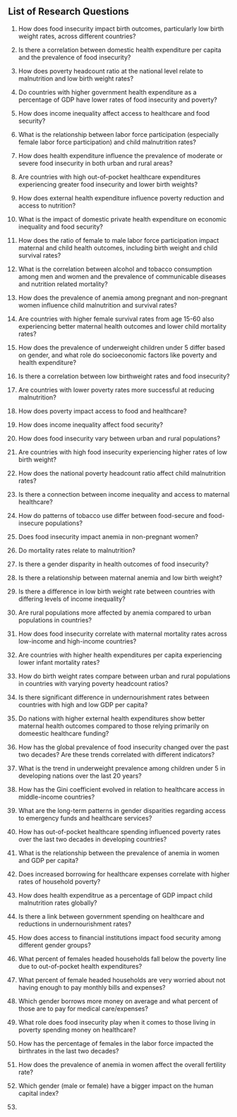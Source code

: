 ## **List of Research Questions**
1. How does food insecurity impact birth outcomes, particularly low birth weight rates, across different countries?

2. Is there a correlation between domestic health expenditure per capita and the prevalence of food insecurity?

3. How does poverty headcount ratio at the national level relate to malnutrition and low birth weight rates?

4. Do countries with higher government health expenditure as a percentage of GDP have lower rates of food insecurity and poverty?

5. How does income inequality affect access to healthcare and food security?

6. What is the relationship between labor force participation (especially female labor force participation) and child malnutrition rates?

7. How does health expenditure influence the prevalence of moderate or severe food insecurity in both urban and rural areas?

8. Are countries with high out-of-pocket healthcare expenditures experiencing greater food insecurity and lower birth weights?

9. How does external health expenditure influence poverty reduction and access to nutrition?

10. What is the impact of domestic private health expenditure on economic inequality and food security?

11. How does the ratio of female to male labor force participation impact maternal and child health outcomes, including birth weight and child survival rates?

12. What is the correlation between alcohol and tobacco consumption among men and women and the prevalence of communicable diseases and nutrition related mortality?

13. How does the prevalence of anemia among pregnant and non-pregnant women influence child malnutrition and survival rates?

14. Are countries with higher female survival rates from age 15-60 also experiencing better maternal health outcomes and lower child mortality rates?

15. How does the prevalence of underweight children under 5 differ based on gender, and what role do socioeconomic factors like poverty and health expenditure?

16. Is there a correlation between low birthweight rates and food insecurity?

17. Are countries with lower poverty rates more successful at reducing malnutrition?

18. How does poverty impact access to food and healthcare?

19. How does income inequality affect food security? 

20. How does food insecurity vary between urban and rural populations?

21. Are countries with high food insecurity experiencing higher rates of  low birth weight?

22. How does the national poverty headcount ratio affect child malnutrition rates?

23. Is there a connection between income inequality and access to maternal healthcare? 

24. How do patterns of tobacco use differ between food-secure and food-insecure populations?

25. Does food insecurity impact anemia in non-pregnant women?

26. Do mortality rates relate to malnutrition?

27. Is there a gender disparity in health outcomes of food insecurity? 

28. Is there a relationship between maternal anemia and low birth weight? 

29. Is there a difference in low birth weight rate between countries with differing levels of income inequality? 

30. Are rural populations more affected by anemia compared to urban populations in countries?

31. How does food insecurity correlate with maternal mortality rates across low-income and high-income countries?

32. Are countries with higher health expenditures per capita experiencing lower infant mortality rates?

33. How do birth weight rates compare between urban and rural populations in countries with varying poverty headcount ratios?

34. Is there significant difference in undernourishment rates between countries with high and low GDP per capita?

35. Do nations with higher external health expenditures show better maternal health outcomes compared to those relying primarily on domeestic healthcare funding?

36. How has the global prevalence of food insecurity changed over the past two decades? Are these trends correlated with different indicators?

37. What is the trend in underweight prevalence among children under 5 in developing nations over the last 20 years?

38. How has the Gini coefficient evolved in relation to healthcare access in middle-income countries?

39. What are the long-term patterns in gender disparities regarding access to emergency funds and healthcare services?

40. How has out-of-pocket healthcare spending influenced poverty rates over the last two decades in developing countries?

41. What is the relationship between the prevalence of anemia in women and GDP per capita?

42. Does increased borrowing for healthcare expenses correlate with higher rates of household poverty?

43. How does health expenditrue as a percentage of GDP impact child malnutrition rates globally?

44. Is there a link between government spending on healthcare and reductions in undernourishment rates?

45. How does access to financial institutions impact food security among different gender groups?

46. What percent of females headed households fall below the poverty line due to out-of-pocket health expenditures? 

47. What percent of female headed households are very worried about not having enough to pay monthly bills and expenses? 

48. Which gender borrows more money on average and what percent of those are to pay for medical care/expenses? 

49. What role does food insecurity play when it comes to those living in poverty spending money on healthcare?

50. How has the percentage of females in the labor force impacted the birthrates in the last two decades?

51. How does the prevalence of anemia in women affect the overall fertility rate?

52. Which gender (male or female) have a bigger impact on the human capital index?

53. 


